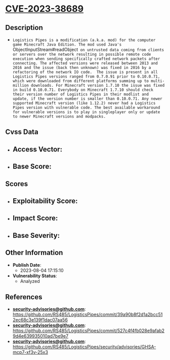 
# [CVE-2023-38689](https://cve.mitre.org/cgi-bin/cvename.cgi?name=CVE-2023-38689)

## Description

- `Logistics Pipes is a modification (a.k.a. mod) for the computer game Minecraft Java Edition. The mod used Java's `ObjectInputStream#readObject` on untrusted data coming from clients or servers over the network resulting in possible remote code execution when sending specifically crafted network packets after connecting. The affected versions were released between 2013 and 2016 and the issue (back then unknown) was fixed in 2016 by a refactoring of the network IO code.  The issue is present in all Logistics Pipes versions ranged from 0.7.0.91 prior to 0.10.0.71, which were downloaded from different platforms summing up to multi-million downloads. For Minecraft version 1.7.10 the issue was fixed in build 0.10.0.71. Everybody on Minecraft 1.7.10 should check their version number of Logistics Pipes in their modlist and update, if the version number is smaller than 0.10.0.71. Any newer supported Minecraft version (like 1.12.2) never had a Logistics Pipes version with vulnerable code. The best available workaround for vulnerable versions is to play in singleplayer only or update to newer Minecraft versions and modpacks.`

## Cvss Data

- **Access Vector**:
  - 
- **Base Score**:
  - 

## Scores

- **Exploitability Score**:
  - 
- **Impact Score**:
  - 
- **Base Severity**:
  - 

## Other Information

- **Publish Date**:
  - 2023-08-04 17:15:10
- **Vulnerability Status**:
  - Analyzed

## References

- **security-advisories@github.com**: https://github.com/RS485/LogisticsPipes/commit/39a90b8f2d1a2bcc512ec68c3e139f1dac07aa56
- **security-advisories@github.com**: https://github.com/RS485/LogisticsPipes/commit/527c4f4fb028e9afab29d4e639935010ad7be9e7
- **security-advisories@github.com**: https://github.com/RS485/LogisticsPipes/security/advisories/GHSA-mcp7-xf3v-25x3
